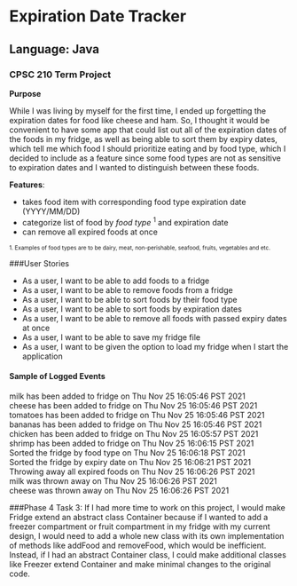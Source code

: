 # Expiration Date Tracker

## Language: Java
### CPSC 210 Term Project
**Purpose**

While I was living by myself for the first time, I ended up forgetting the expiration dates for food like cheese
and ham. So, I thought it would be convenient to have some app that could list out all of 
the expiration dates of the foods in my fridge, as well as being able to sort them by expiry dates,
which tell me which food I should prioritize eating and by food type, which I decided to include
as a feature since some food types are not as sensitive to expiration dates and I wanted to distinguish between
these foods.

**Features**:
- takes food item with corresponding food type expiration date (YYYY/MM/DD)
- categorize list of food by *food type* <sup>1</sup> and expiration date
- can remove all expired foods at once



<font size=1> 1.
Examples of food types are to be dairy, meat, non-perishable, seafood, fruits, vegetables and etc.</font>

###User Stories
- As a user, I want to be able to add foods to a fridge
- As a user, I want to be able to remove foods from a fridge
- As a user, I want to be able to sort foods by their food type
- As a user, I want to be able to sort foods by expiration dates
- As a user, I want to be able to remove all foods with passed expiry dates at once
- As a user, I want to be able to save my fridge file
- As a user, I want to be given the option to load my fridge when I start the application

#### Sample of Logged Events
milk has been added to fridge on Thu Nov 25 16:05:46 PST 2021\
cheese has been added to fridge on Thu Nov 25 16:05:46 PST 2021\
tomatoes has been added to fridge on Thu Nov 25 16:05:46 PST 2021\
bananas has been added to fridge on Thu Nov 25 16:05:46 PST 2021\
chicken has been added to fridge on Thu Nov 25 16:05:57 PST 2021\
shrimp has been added to fridge on Thu Nov 25 16:06:15 PST 2021\
Sorted the fridge by food type on Thu Nov 25 16:06:18 PST 2021\
Sorted the fridge by expiry date on Thu Nov 25 16:06:21 PST 2021\
Throwing away all expired foods on Thu Nov 25 16:06:26 PST 2021\
milk was thrown away on Thu Nov 25 16:06:26 PST 2021\
cheese was thrown away on Thu Nov 25 16:06:26 PST 2021

###Phase 4 Task 3:
If I had more time to work on this project, I would make Fridge extend an
abstract class Container because if I wanted to add a freezer compartment or
fruit compartment in my fridge with my current design, I would need to 
add a whole new class with its own implementation of methods like
addFood and removeFood, which would be inefficient. Instead, if I had an abstract Container class, I could
make additional classes like Freezer extend Container and make minimal changes to the
original code.
